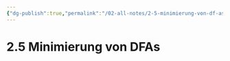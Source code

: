 ```yaml
---
{"dg-publish":true,"permalink":"/02-all-notes/2-5-minimierung-von-df-as/","dgHomeLink":true,"dgPassFrontmatter":false}
---
```


# 2.5 Minimierung von DFAs